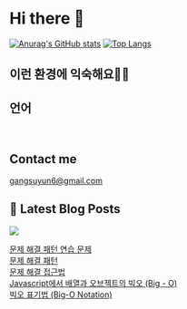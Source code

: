 # Hi there 👋

[![Anurag's GitHub stats](https://github-readme-stats.vercel.app/api?username=rkdden)](https://github.com/anuraghazra/github-readme-stats)
[![Top Langs](https://github-readme-stats.vercel.app/api/top-langs/?username=rkdden&layout=compact&hide=r,jupyter%20notebook,c%23&exclude_repo=roharui.github.io)](https://github.com/anuraghazra/github-readme-stats)

## 이런 환경에 익숙해요✍🏼

## 언어

<p>
  <img alt="" src= "https://img.shields.io/badge/JavaScript-F7DF1E?style=flat-square&logo=JavaScript&logoColor=white"/> 
  <img alt="" src= "https://img.shields.io/badge/TypeScript-black?logo=typescript&logoColor=blue"/>
</p>

## Contact me

gangsuyun6@gmail.com

## 📕 Latest Blog Posts
<p>
    <a href="https://systorage.tistory.com/"><img src="https://img.shields.io/badge/Blog-FF5722?style=flat-square&logo=Blogger&logoColor=white"/></a><br>
</p>

<a href=https://systorage.tistory.com/entry/%EB%AC%B8%EC%A0%9C-%ED%95%B4%EA%B2%B0-%ED%8C%A8%ED%84%B4-%EC%97%B0%EC%8A%B5-%EB%AC%B8%EC%A0%9C>문제 해결 패턴 연습 문제</a></br><a href=https://systorage.tistory.com/entry/%EB%AC%B8%EC%A0%9C-%ED%95%B4%EA%B2%B0-%ED%8C%A8%ED%84%B4>문제 해결 패턴</a></br><a href=https://systorage.tistory.com/entry/%EB%AC%B8%EC%A0%9C-%ED%95%B4%EA%B2%B0-%EC%A0%91%EA%B7%BC%EB%B2%95>문제 해결 접근법</a></br><a href=https://systorage.tistory.com/entry/Javascript%EC%97%90%EC%84%9C-%EB%B0%B0%EC%97%B4%EA%B3%BC-%EC%98%A4%EB%B8%8C%EC%A0%9D%ED%8A%B8%EC%9D%98-%EB%B9%85%EC%98%A4-Big-O>Javascript에서 배열과 오브젝트의 빅오 (Big - O)</a></br><a href=https://systorage.tistory.com/entry/%EB%B9%85%EC%98%A4-%ED%91%9C%EA%B8%B0%EB%B2%95-Big-O-Notation>빅오 표기법 (Big-O Notation)</a></br>